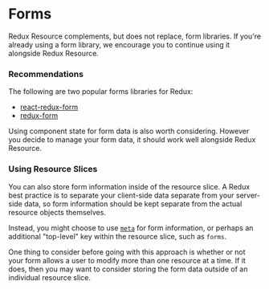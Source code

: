 # Forms

Redux Resource complements, but does not replace, form libraries. If you're already using a form
library, we encourage you to continue using it alongside Redux Resource.

### Recommendations

The following are two popular forms libraries for Redux:

- [react-redux-form](https://github.com/davidkpiano/react-redux-form)
- [redux-form](https://github.com/erikras/redux-form)

Using component state for form data is also worth considering. However you decide to
manage your form data, it should work well alongside Redux Resource.

### Using Resource Slices

You can also store form information inside of the resource slice. A  Redux best practice is to
separate your client-side data separate from your server-side data, so form information should
be kept separate from the actual resource objects themselves.

Instead, you might choose to use [`meta`](/docs/resources/meta.md) for form information, or
perhaps an additional "top-level" key within the resource slice, such as `forms`.

One thing to consider before going with this approach is whether or not your form allows a user
to modify more than one resource at a time. If it does, then you may want to consider storing
the form data outside of an individual resource slice.
